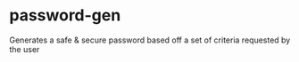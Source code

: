 # password-gen
Generates a safe &amp; secure password based off a set of criteria requested by the user
